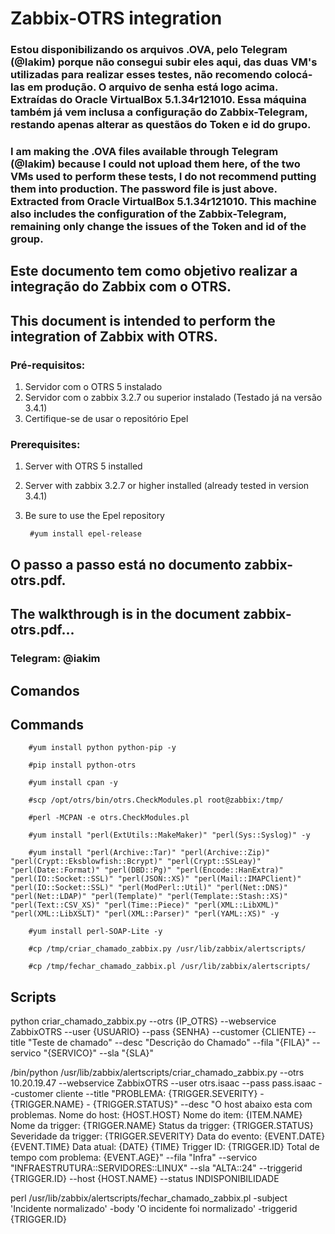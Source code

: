 # Zabbix-OTRS integration

### Estou disponibilizando os arquivos .OVA, pelo Telegram (@Iakim) porque não consegui subir eles aqui, das duas VM's utilizadas para realizar esses testes, não recomendo colocá-las em produção. O arquivo de senha está logo acima. Extraídas do Oracle VirtualBox 5.1.34r121010. Essa máquina também já vem inclusa a configuração do Zabbix-Telegram, restando apenas alterar as questãos do Token e id do grupo.

### I am making the .OVA files available through Telegram (@Iakim) because I could not upload them here, of the two VMs used to perform these tests, I do not recommend putting them into production. The password file is just above. Extracted from Oracle VirtualBox 5.1.34r121010. This machine also includes the configuration of the Zabbix-Telegram, remaining only change the issues of the Token and id of the group.

## Este documento tem como objetivo realizar a integração do Zabbix com o OTRS.

## This document is intended to perform the integration of Zabbix with OTRS.

### Pré-requisitos:

1. Servidor com o OTRS 5 instalado
2. Servidor com o zabbix 3.2.7 ou superior instalado (Testado já na versão 3.4.1)
3. Certifique-se de usar o repositório Epel

### Prerequisites:

1. Server with OTRS 5 installed
2. Server with zabbix 3.2.7 or higher installed (already tested in version 3.4.1)
3. Be sure to use the Epel repository

        #yum install epel-release

## O passo a passo está no documento zabbix-otrs.pdf.

## The walkthrough is in the document zabbix-otrs.pdf...

### Telegram: @iakim

## Comandos

## Commands

        #yum install python python-pip -y

        #pip install python-otrs

        #yum install cpan -y

        #scp /opt/otrs/bin/otrs.CheckModules.pl root@zabbix:/tmp/

        #perl -MCPAN -e otrs.CheckModules.pl

        #yum install "perl(ExtUtils::MakeMaker)" "perl(Sys::Syslog)" -y

        #yum install "perl(Archive::Tar)" "perl(Archive::Zip)" "perl(Crypt::Eksblowfish::Bcrypt)" "perl(Crypt::SSLeay)" "perl(Date::Format)" "perl(DBD::Pg)" "perl(Encode::HanExtra)" "perl(IO::Socket::SSL)" "perl(JSON::XS)" "perl(Mail::IMAPClient)" "perl(IO::Socket::SSL)" "perl(ModPerl::Util)" "perl(Net::DNS)" "perl(Net::LDAP)" "perl(Template)" "perl(Template::Stash::XS)" "perl(Text::CSV_XS)" "perl(Time::Piece)" "perl(XML::LibXML)" "perl(XML::LibXSLT)" "perl(XML::Parser)" "perl(YAML::XS)" -y

        #yum install perl-SOAP-Lite -y

        #cp /tmp/criar_chamado_zabbix.py /usr/lib/zabbix/alertscripts/

        #cp /tmp/fechar_chamado_zabbix.pl /usr/lib/zabbix/alertscripts/

## Scripts

python criar_chamado_zabbix.py --otrs {IP_OTRS} --webservice ZabbixOTRS --user {USUARIO} --pass {SENHA} --customer {CLIENTE} --title "Teste de chamado" --desc "Descrição do Chamado" --fila "{FILA}" --servico "{SERVICO}" --sla "{SLA}"

/bin/python /usr/lib/zabbix/alertscripts/criar_chamado_zabbix.py --otrs 10.20.19.47 --webservice ZabbixOTRS --user otrs.isaac --pass pass.isaac --customer cliente --title "PROBLEMA: {TRIGGER.SEVERITY} - {TRIGGER.NAME} - {TRIGGER.STATUS}" --desc "O host abaixo esta com problemas.
Nome do host: {HOST.HOST}
Nome do item: {ITEM.NAME}
Nome da trigger: {TRIGGER.NAME}
Status da trigger: {TRIGGER.STATUS}
Severidade da trigger: {TRIGGER.SEVERITY}
Data do evento: {EVENT.DATE} {EVENT.TIME}
Data atual: {DATE} {TIME}
Trigger ID: {TRIGGER.ID}
Total de tempo com problema: {EVENT.AGE}" --fila "Infra" --servico "INFRAESTRUTURA::SERVIDORES::LINUX" --sla "ALTA::24" --triggerid {TRIGGER.ID} --host {HOST.NAME} --status INDISPONIBILIDADE

perl /usr/lib/zabbix/alertscripts/fechar_chamado_zabbix.pl -subject 'Incidente normalizado' -body 'O incidente foi normalizado' -triggerid {TRIGGER.ID}

